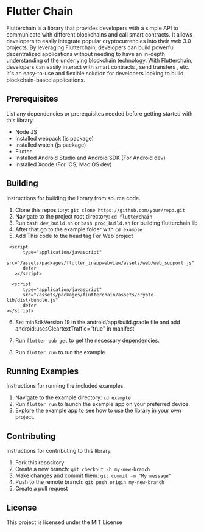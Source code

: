# Flutter Chain

Flutterchain is a library that provides developers with a simple API to communicate with different blockchains and call smart contracts. It allows developers to easily integrate popular cryptocurrencies into their web 3.0 projects. By leveraging Flutterchain, developers can build powerful decentralized applications without needing to have an in-depth understanding of the underlying blockchain technology. With Flutterchain, developers can easily interact with smart contracts , send transfers , etc. It's an easy-to-use and flexible solution for developers looking to build blockchain-based applications.

## Prerequisites

List any dependencies or prerequisites needed before getting started with this library.

- Node JS
- Installed webpack (js package)
- Installed watch (js package)
- Flutter
- Installed Android Studio and Android SDK (For Android dev)
- Installed Xcode (For IOS, Mac OS dev)

## Building

Instructions for building the library from source code.

1. Clone this repository: `git clone https://github.com/your/repo.git`
2. Navigate to the project root directory: `cd flutterchain`
3. Run `bash dev_build.sh` or `bash prod_build.sh` for building flutterchain lib
4. After that go to the example folder with `cd example`
5. Add This code to the head tag For Web project

```
 <script
      type="application/javascript"
      src="/assets/packages/flutter_inappwebview/assets/web/web_support.js"
      defer
   ></script>

  <script
      type="application/javascript"
      src="/assets/packages/flutterchain/assets/crypto-lib/dist/bundle.js"
      defer
></script>
```

6. Set minSdkVersion 19 in the android/app/build.gradle file and add android:usesCleartextTraffic="true" in manifest

7. Run `flutter pub get` to get the necessary dependencies.
8. Run `flutter run` to run the example.

## Running Examples

Instructions for running the included examples.

1. Navigate to the example directory: `cd example`
2. Run `flutter run` to launch the example app on your preferred device.
3. Explore the example app to see how to use the library in your own project.

## Contributing

Instructions for contributing to this library.

1. Fork this repository
2. Create a new branch: `git checkout -b my-new-branch`
3. Make changes and commit them: `git commit -m "My message"`
4. Push to the remote branch: `git push origin my-new-branch`
5. Create a pull request

## License

This project is licensed under the MIT License

